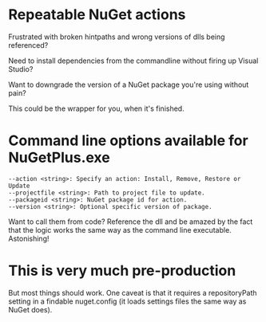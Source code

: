 # Repeatable NuGet actions

Frustrated with broken hintpaths and wrong versions of dlls being referenced?

Need to install dependencies from the commandline without firing up Visual Studio?

Want to downgrade the version of a NuGet package you're using without pain?

This could be the wrapper for you, when it's finished.

# Command line options available for NuGetPlus.exe

    --action <string>: Specify an action: Install, Remove, Restore or Update
    --projectfile <string>: Path to project file to update.
    --packageid <string>: NuGet package id for action.
    --version <string>: Optional specific version of package.

Want to call them from code? Reference the dll and be amazed by the fact that the logic works the same way as the command line executable. Astonishing!

# This is very much pre-production

But most things should work. One caveat is that it requires a repositoryPath setting in a findable
nuget.config (it loads settings files the same way as NuGet does).

